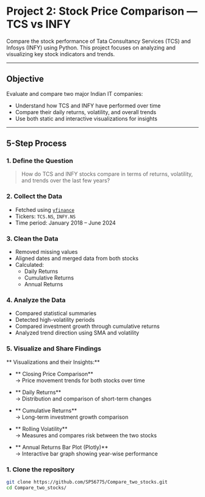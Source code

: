 #  Project 2: Stock Price Comparison — TCS vs INFY

Compare the stock performance of Tata Consultancy Services (TCS) and Infosys (INFY) using Python. This project focuses on analyzing and visualizing key stock indicators and trends.

---

##  Objective

Evaluate and compare two major Indian IT companies:
- Understand how TCS and INFY have performed over time
- Compare their daily returns, volatility, and overall trends
- Use both static and interactive visualizations for insights

---

##  5-Step Process

### 1. Define the Question
> How do TCS and INFY stocks compare in terms of returns, volatility, and trends over the last few years?

### 2. Collect the Data
- Fetched using [`yfinance`](https://pypi.org/project/yfinance/)
- Tickers: `TCS.NS`, `INFY.NS`
- Time period: January 2018 – June 2024

### 3. Clean the Data
- Removed missing values
- Aligned dates and merged data from both stocks
- Calculated:
  - Daily Returns
  - Cumulative Returns
  - Annual Returns

### 4. Analyze the Data
- Compared statistical summaries
- Detected high-volatility periods
- Compared investment growth through cumulative returns
- Analyzed trend direction using SMA and volatility

### 5. Visualize and Share Findings

** Visualizations and their Insights:**

- ** Closing Price Comparison**  
  → Price movement trends for both stocks over time

- ** Daily Returns**  
  → Distribution and comparison of short-term changes

- ** Cumulative Returns**  
  → Long-term investment growth comparison

- ** Rolling Volatility**  
  → Measures and compares risk between the two stocks

- ** Annual Returns Bar Plot (Plotly)**  
  → Interactive bar graph showing year-wise performance


### 1. Clone the repository
```bash
git clone https://github.com/SP56775/Compare_two_stocks.git
cd Compare_two_stocks/

